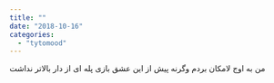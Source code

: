```yaml
---
title: ""
date: "2018-10-16"
categories: 
  - "tytomood"
---
```


من به اوج لامکان بردم وگرنه پیش از این عشق بازی پله ای از دار بالاتر نداشت
